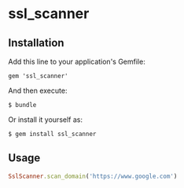# ssl_scanner


## Installation

Add this line to your application's Gemfile:

    gem 'ssl_scanner'

And then execute:

    $ bundle

Or install it yourself as:

    $ gem install ssl_scanner

## Usage

```ruby
SslScanner.scan_domain('https://www.google.com')
```
